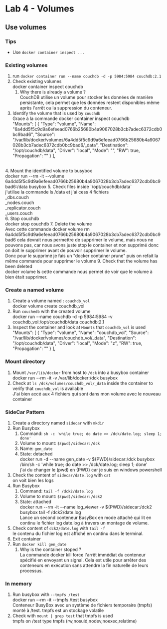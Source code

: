 # Lab 4 - Volumes

## Use volumes

### Tips

- Use `docker container inspect ...`

### Existing volumes

1. run `docker container run --name couchdb -d -p 5984:5984 couchdb:2.1`
2. Check existing volumes
<br> docker container inspect couchdb
   1. Why there is already a volume ?
   <br> CouchDB utilise un volume pour stocker les données de manière persistante, cela permet que les données restent disponibles même après l'arrêt ou la suppression du conteneur.
3. Identify the volume that is used by `couchdb`
<br>  Grace à la commande docker container inspect couchdb <br>
"Mounts": [
		{
			"Type": "volume",
			"Name": "6a4dd5f5c9d9a6efeead0766b25680b4a9067028b3cb7adec6372cdb0bc9bad6",
			"Source": "/var/lib/docker/volumes/6a4dd5f5c9d9a6efeead0766b25680b4a9067028b3cb7adec6372cdb0bc9bad6/_data",
			"Destination": "/opt/couchdb/data",
			"Driver": "local",
			"Mode": "",
			"RW": true,
			"Propagation": ""
		}
	],
<br>
4. Mount the identified volume to busybox 
<br> docker run --rm -it --volume 6a4dd5f5c9d9a6efeead0766b25680b4a9067028b3cb7adec6372cdb0bc9bad6:/data busybox
5. Check files inside `/opt/couchdb/data`
<br> j'utilise la commande ls /data et j'ai cess 4 fichiers <br>
_dbs.couch <br>        _nodes.couch   <br>    _replicator.couch <br> _users.couch <br>
6. Stop couchdb
<br> docker stop couchdb
7. Delete the volume
<br> Avec cette commande docker volume rm 6a4dd5f5c9d9a6efeead0766b25680b4a9067028b3cb7adec6372cdb0bc9bad6 cela devrait nous permettre de supprimer le volume, mais nous ne pouvons pas, car nous avons juste stop le container et non supprimé donc on doit le supprimer avant de pouvoir supprimer le volume.
<br>  Donc pour le supprimé je fais un "docker container prune" puis on refait la même commande pour supprimer le volume
9. Check that the volume has been deleted
<br> docker volume ls cette commande nous permet de voir que le volume à bien était supprimer.

### Create a named volume

1. Create a volume named : `couchdb_vol`
<br> docker volume create couchdb_vol
2. Run `couchedb` with the created volume
<br> docker run --name couchdb -d -p 5984:5984 -v couchdb_vol:/opt/couchdb/data couchdb:2.1  
3. Inspect the container and look at `Mounts` that `couchdb_vol` is used
<br> "Mounts": [
		{
			"Type": "volume",
			"Name": "couchdb_vol",
			"Source": "/var/lib/docker/volumes/couchdb_vol/_data",
			"Destination": "/opt/couchdb/data",
			"Driver": "local",
			"Mode": "z",
			"RW": true,
			"Propagation": ""
		}
	],

### Mount directory

1. Mount `/var/lib/docker` from host to `/dck` into a busybox container 
<br> docker run --rm -it -v /var/lib/docker:/dck busybox
2. Check at `ls /dck/volumes/couchdb_vol/_data` inside the container to verify that `couchdb_vol` is available
<br> J'ai bien accé aux 4 fichiers qui sont dans mon volume avec le nouveau container

### SideCar Pattern

1. Create a directory named `sidecar` with `mkdir`
2. Run Busybox
   1. Command: `sh -c 'while true; do date >> /dck/date.log; sleep 1; done'`
   2. Volume to mount: `$(pwd)/sidecar:/dck`
   3. Name: `gen_date`
   4. State: detached
	<br> docker run -d --name gen_date -v ${PWD}/sidecar:/dck busybox /bin/sh -c 'while true; do date >> /dck/date.log; sleep 1; done'
	<br> j'ai du changer le (pwd) en {PWD} car je suis en windows powershell
3. Check the content of `sidecar/date.log` with `cat`
<br> on voit bien les logs
4. Run Busybox
   1. Command: `tail -f /dck2/date.log`
   2. Volume to mount: `$(pwd)/sidecar:/dck2`
   3. State: attached
<br> docker run --rm -it --name log_viewer -v ${PWD}/sidecar:/dck2 busybox tail -f /dck2/date.log
<br> Lance un second conteneur BusyBox en mode attaché qui lit en continu le fichier log date.log à travers un montage de volume.
5. Check content of `dck2/date.log` with `tail -f`
<br> le contenu du fichier log est affiché en continu dans le terminal.
6. Exit container
7. Run `docker kill gen_date`
   1. Why is the container stoped ?
   <br> La commande docker kill force l'arrêt immédiat du conteneur spécifié en envoyant un signal. Cela est utile pour arrêter des conteneurs en exécution sans attendre la fin naturelle de leurs processus.

### In memory 

1. Run busybox with `--tmpfs /test`
<br> docker run --rm -it --tmpfs /test busybox
<br> Conteneur BusyBox avec un système de fichiers temporaire (tmpfs) monté à /test. tmpfs est un stockage volatile
2. Check with `mount | grep test` that tmpfs is used 
<br> tmpfs on /test type tmpfs (rw,nosuid,nodev,noexec,relatime)

